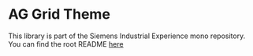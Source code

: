 # AG Grid Theme

This library is part of the Siemens Industrial Experience mono repository.
You can find the root README [here](https://github.com/siemens/ix/blob/main/README.md)